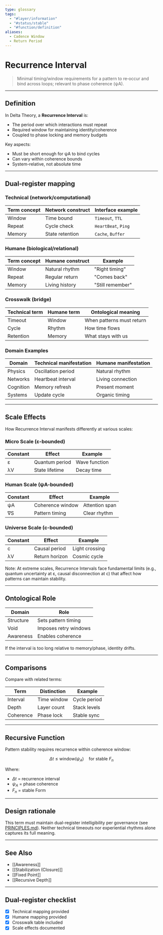 ```yaml
---
type: glossary
tags:
  - "#layer/information"
  - "#status/stable"
  - "#function/definition"
aliases:
  - Cadence Window
  - Return Period
---
```


# Recurrence Interval

> Minimal timing/window requirements for a pattern to re‑occur and bind across loops; relevant to phase coherence (ψA).

---

## Definition

In Delta Theory, a **Recurrence Interval** is:
- The period over which interactions must repeat
- Required window for maintaining identity/coherence
- Coupled to phase locking and memory budgets

Key aspects:
- Must be short enough for ψA to bind cycles
- Can vary within coherence bounds
- System-relative, not absolute time

---

## Dual‑register mapping

### Technical (network/computational)

| Term concept | Network construct | Interface example |
|-------------|------------------|-------------------|
| Window | Time bound | `Timeout`, `TTL` |
| Repeat | Cycle check | `HeartBeat`, `Ping` |
| Memory | State retention | `Cache`, `Buffer` |

### Humane (biological/relational)

| Term concept | Humane construct | Example |
|-------------|------------------|----------|
| Window | Natural rhythm | "Right timing" |
| Repeat | Regular return | "Comes back" |
| Memory | Living history | "Still remember" |

### Crosswalk (bridge)

| Technical term | Humane term | Ontological meaning |
|---------------|-------------|-------------------|
| Timeout | Window | When patterns must return |
| Cycle | Rhythm | How time flows |
| Retention | Memory | What stays with us |

### Domain Examples

| Domain | Technical manifestation | Humane manifestation |
|--------|------------------------|---------------------|
| Physics | Oscillation period | Natural rhythm |
| Networks | Heartbeat interval | Living connection |
| Cognition | Memory refresh | Present moment |
| Systems | Update cycle | Organic timing |

---

## Scale Effects

How Recurrence Interval manifests differently at various scales:

### Micro Scale (ε-bounded)

| Constant | Effect | Example |
|----------|--------|---------|
| ε | Quantum period | Wave function |
| λV | State lifetime | Decay time |

### Human Scale (ψA-bounded)

| Constant | Effect | Example |
|----------|--------|---------|
| ψA | Coherence window | Attention span |
| ∇S | Pattern timing | Clear rhythm |

### Universe Scale (c-bounded)

| Constant | Effect | Example |
|----------|--------|---------|
| c | Causal period | Light crossing |
| λV | Return horizon | Cosmic cycle |

Note: At extreme scales, Recurrence Intervals face fundamental limits (e.g., quantum uncertainty at ε, causal disconnection at c) that affect how patterns can maintain stability.

---

## Ontological Role

| Domain | Role |
|--------|------|
| Structure | Sets pattern timing |
| Void | Imposes retry windows |
| Awareness | Enables coherence |

If the interval is too long relative to memory/phase, identity drifts.

---

## Comparisons

Compare with related terms:

| Term | Distinction | Example |
|------|------------|---------|
| Interval | Time window | Cycle period |
| Depth | Layer count | Stack levels |
| Coherence | Phase lock | Stable sync |

---

## Recursive Function

Pattern stability requires recurrence within coherence window:

$$
\Delta t \leq \text{window}(ψ_A) \quad \text{for stable } F_n
$$

Where:
- $\Delta t$ = recurrence interval
- $ψ_A$ = phase coherence
- $F_n$ = stable Form

---

## Design rationale

This term must maintain dual-register intelligibility per governance (see [PRINCIPLES.md](../../../../PRINCIPLES.md)). Neither technical timeouts nor experiential rhythms alone captures its full meaning.

---

## See Also

- [[Awareness]]
- [[Stabilization (Closure)]]
- [[Fixed Point]]
- [[Recursive Depth]]

---

## Dual‑register checklist

- [x] Technical mapping provided
- [x] Humane mapping provided
- [x] Crosswalk table included
- [x] Scale effects documented